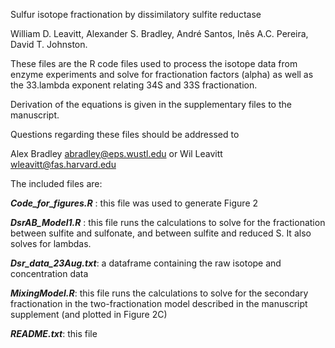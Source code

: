 Sulfur isotope fractionation by dissimilatory sulfite reductase

William D. Leavitt, Alexander S. Bradley, André Santos, Inês A.C. Pereira, David T. Johnston.

These files are the R code files used to process the isotope data from enzyme experiments and solve for fractionation factors (alpha) as well as the 33.lambda exponent relating 34S and 33S fractionation. 

Derivation of the equations is given in the supplementary files to the manuscript. 

Questions regarding these files should be addressed to

Alex Bradley abradley@eps.wustl.edu
or
Wil Leavitt wleavitt@fas.harvard.edu

The included files are:

***Code\_for\_figures.R*** : this file was used to generate Figure 2

***DsrAB\_Model1.R*** : this file runs the calculations to solve for the fractionation between sulfite and sulfonate, and between sulfite and reduced S. It also solves for lambdas. 

***Dsr\_data\_23Aug.txt***: a dataframe containing the raw isotope and concentration data

***MixingModel.R***: this file runs the calculations to solve for the secondary fractionation in the two-fractionation model described in the manuscript supplement (and plotted in Figure 2C)

***README.txt***: this file